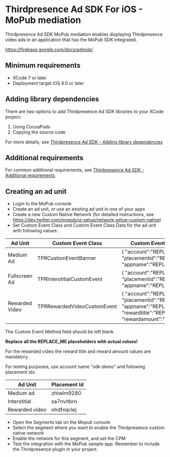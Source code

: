 # Thirdpresence Ad SDK For iOS - MoPub mediation

Thirdpresence Ad SDK MoPub mediation enables displaying Thirdpresence video ads in an application that has the MoPub SDK integrated.

https://firebase.google.com/docs/admob/

## Minimum requirements

- XCode 7 or later
- Deployment target iOS 8.0 or later

## Adding library dependencies

There are two options to add Thirdpresence Ad SDK libraries to your XCode project:

1. Using CocoaPods
2. Copying the source code

For more details, see [Thirdpresence Ad SDK - Adding library dependencies](../ThirdpresenceAdSDK/#adding-library-dependencies) 

## Additional requirements

For common additional requirements, see [Thirdpresence Ad SDK - Additional requirements](../ThirdpresenceAdSDK/#additional-requirements) 

## Creating an ad unit

- Login to the MoPub console
- Create an ad unit, or use an existing ad unit in one of your apps
- Create a new Custom Native Network (for detailed instructions, see https://dev.twitter.com/mopub/ui-setup/network-setup-custom-native)
- Set Custom Event Class and Custom Event Class Data for the ad unit with following values:

| Ad Unit | Custom Event Class | Custom Event Class Data |
| --- | --- | --- |
| Medium Ad | TPRCustomEventBanner | { "account":"REPLACE_ME", "placementid":"REPLACE_ME", "appname":"REPLACE_ME" } |
| Fullscreen Ad | TPRInterstitialCustomEvent | { "account":"REPLACE_ME", "placementid":"REPLACE_ME", "appname":"REPLACE_ME"} |
| Rewarded Video | TPRRewardedVideoCustomEvent | { "account":"REPLACE_ME", "placementid":"REPLACE_ME", "appname":"REPLACE_ME", "rewardtitle":"REPLACE_ME", "rewardamount":"REPLACE_ME"}  |

The Custom Event Method field should be left blank.

**Replace all the REPLACE_ME placeholders with actual values!**

For the rewarded video the reward title and reward amount values are mandatory.

For testing purposes, use account name "sdk-demo" and following placement ids:

|  Ad Unit | Placement Id | 
| --- | --- |
| Medium ad | zhlwlm9280 | 
| Interstitial | sa7nvltbrn |
| Rewarded video | nhdfxqclej |

- Open the Segments tab on the Mopub console
- Select the segment where you want to enable the Thirdpresence custom native network
- Enable the network for this segment, and set the CPM
- Test the integration with the MoPub sample app. Remember to include the Thirdpresence plugin in your project.

